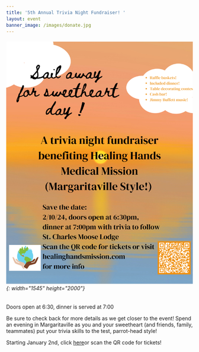 ```yaml
---
title: '5th Annual Trivia Night Fundraiser! '
layout: event
banner_image: /images/donate.jpg
---
```

###### ![](/uploads/sail-away-for-sweetheart-day-w-eventbrite-qr-code-updated-1-1.png){: width="1545" height="2000"}

Doors open at 6:30, dinner is served at 7:00

Be sure to check back for more details as we get closer to the event! Spend an evening in Margaritaville as you and your sweetheart (and friends, family, teammates) put your trivia skills to the test, parrot-head style!

Starting January 2nd, click [here](https://www.eventbrite.com/e/healing-hands-medical-mission-5th-annual-trivia-night-tickets-776270494947)or scan the QR code for tickets!